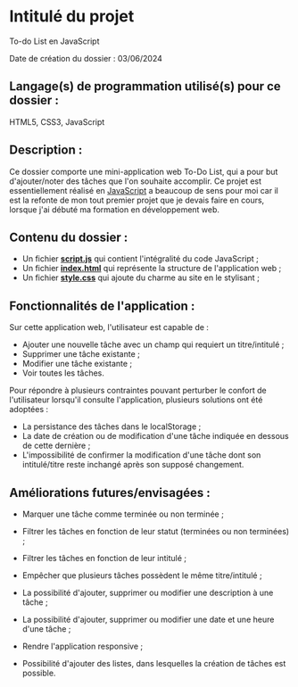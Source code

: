 ﻿# Intitulé du projet
To-do List en JavaScript

Date de création du dossier : 03/06/2024

## **Langage(s) de programmation utilisé(s) pour ce dossier** : 
HTML5, CSS3, JavaScript

## Description :
Ce dossier comporte une mini-application web To-Do List, qui a pour but d'ajouter/noter des tâches que l'on souhaite accomplir.
Ce projet est essentiellement réalisé en [JavaScript](https://www.javascript.com/) a beaucoup de sens pour moi car il est la refonte de mon tout premier projet que je devais faire en cours, lorsque j'ai débuté ma formation en développement web.

## Contenu du dossier :
- Un fichier [**script.js**](script.js) qui contient l'intégralité du code JavaScript ;
- Un fichier [**index.html**](index.html) qui représente la structure de l'application web ;
- Un fichier [**style.css**](style.css) qui ajoute du charme au site en le stylisant ;

## Fonctionnalités de l'application :
Sur cette application web, l'utilisateur est capable de :
- Ajouter une nouvelle tâche avec un champ qui requiert un titre/intitulé ;
- Supprimer une tâche existante ;
- Modifier une tâche existante ;
- Voir toutes les tâches.

Pour répondre à plusieurs contraintes pouvant perturber le confort de l'utilisateur lorsqu'il consulte l'application, plusieurs solutions ont été adoptées :
- La persistance des tâches dans le localStorage ;
- La date de création ou de modification d'une tâche indiquée en dessous de cette dernière ;
- L'impossibilité de confirmer la modification d'une tâche dont son intitulé/titre reste inchangé après son supposé changement.

## Améliorations futures/envisagées :
- Marquer une tâche comme terminée ou non terminée ;
- Filtrer les tâches en fonction de leur statut (terminées ou non terminées) ;
- Filtrer les tâches en fonction de leur intitulé ;
- Empêcher que plusieurs tâches possèdent le même titre/intitulé ;
- La possibilité d'ajouter, supprimer ou modifier une description à une tâche ;
- La possibilité d'ajouter, supprimer ou modifier une date et une heure d'une tâche ;
- Rendre l'application responsive ;

- Possibilité d'ajouter des listes, dans lesquelles la création de tâches est possible.

